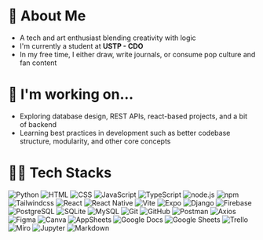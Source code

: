 # 🌻 About Me

- A tech and art enthusiast blending creativity with logic
- I'm currently a student at **USTP - CDO** 
- In my free time, I either draw, write journals, or consume pop culture and fan content


# 🤔 I'm working on...

- Exploring database design, REST APIs, react-based projects, and a bit of backend
- Learning best practices in development such as better codebase structure, modularity, and other core concepts


# 👩‍💻 Tech Stacks

![Python](https://img.shields.io/badge/Python-3776AB?style=plastic&logo=python&logoColor=white)  ![HTML](https://img.shields.io/badge/HTML5-E34F26?style=plastic&logo=html5&logoColor=white)  ![CSS](https://img.shields.io/badge/CSS3-1572B6?style=plastic&logo=css3&logoColor=white)  ![JavaScript](https://img.shields.io/badge/JavaScript-F7DF1E?style=plastic&logo=javascript&logoColor=black)  ![TypeScript](https://img.shields.io/badge/TypeScript-007ACC?style=plastic&logo=typescript&logoColor=white)  ![node.js](https://img.shields.io/badge/Node.js-339933?style=plastic&logo=nodedotjs&logoColor=white)  ![npm](https://img.shields.io/badge/npm-CB3837?style=plastic&logo=npm&logoColor=white)  ![Tailwindcss](https://img.shields.io/badge/TailwindCSS-06B6D4?style=plastic&logo=tailwindcss&logoColor=white)  ![React](https://img.shields.io/badge/React-20232A?style=plastic&logo=react&logoColor=61DAFB)  ![React Native](https://img.shields.io/badge/React_Native-20232A?style=plastic&logo=react&logoColor=61DAFB)  ![Vite](https://img.shields.io/badge/Vite-646CFF?style=plastic&logo=vite&logoColor=white)  ![Expo](https://img.shields.io/badge/Expo-000020?style=plastic&logo=expo&logoColor=white)  ![Django](https://img.shields.io/badge/Django-092E20?style=plastic&logo=django&logoColor=white)  ![Firebase](https://img.shields.io/badge/Firebase-FFCA28?style=plastic&logo=firebase&logoColor=black)  ![PostgreSQL](https://img.shields.io/badge/PostgreSQL-4169E1?style=plastic&logo=postgresql&logoColor=white)  ![SQLite](https://img.shields.io/badge/SQLite-003B57?style=plastic&logo=sqlite&logoColor=white)  ![MySQL](https://img.shields.io/badge/MySQL-4479A1?style=plastic&logo=mysql&logoColor=white)  ![Git](https://img.shields.io/badge/Git-F05032?style=plastic&logo=git&logoColor=white)  ![GitHub](https://img.shields.io/badge/GitHub-181717?style=plastic&logo=github&logoColor=white)  ![Postman](https://img.shields.io/badge/Postman-FF6C37?style=plastic&logo=postman&logoColor=white)  ![Axios](https://img.shields.io/badge/Axios-5A29E4?style=plastic&logo=axios&logoColor=white)  ![Figma](https://img.shields.io/badge/Figma-F24E1E?style=plastic&logo=figma&logoColor=white)  ![Canva](https://img.shields.io/badge/Canva-00C4CC?style=plastic&logo=canva&logoColor=white)  ![AppSheets](https://img.shields.io/badge/AppSheets-0052CC?style=plastic&logo=appsheet&logoColor=white)  ![Google Docs](https://img.shields.io/badge/Google%20Docs-4285F4?style=plastic&logo=google-docs&logoColor=white)  ![Google Sheets](https://img.shields.io/badge/Google%20Sheets-34A853?style=plastic&logo=google-sheets&logoColor=white)  ![Trello](https://img.shields.io/badge/Trello-0052CC?style=plastic&logo=trello&logoColor=white)  ![Miro](https://img.shields.io/badge/Miro-FF2D20?style=plastic&logo=miro&logoColor=white)  ![Jupyter](https://img.shields.io/badge/Jupyter-F37626?style=plastic&logo=jupyter&logoColor=white)  ![Markdown](https://img.shields.io/badge/Markdown-000000?style=plastic&logo=markdown&logoColor=white) 



